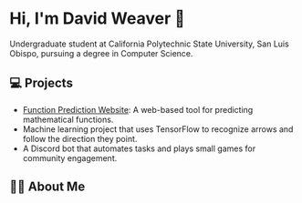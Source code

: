 
# Hi, I'm David Weaver 👋

Undergraduate student at California Polytechnic State University, San Luis Obispo, pursuing a degree in Computer Science.

## 💻 Projects

- [Function Prediction Website](https://www.functionprediction.com/): A web-based tool for predicting mathematical functions.
- Machine learning project that uses TensorFlow to recognize arrows and follow the direction they point.
- A Discord bot that automates tasks and plays small games for community engagement.

## 👨‍💻 About Me

